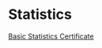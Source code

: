 # Statistics

[Basic Statistics Certificate](https://coursera.org/share/42c76d4e17e9d95f984b27ec0a8e7ac5)
